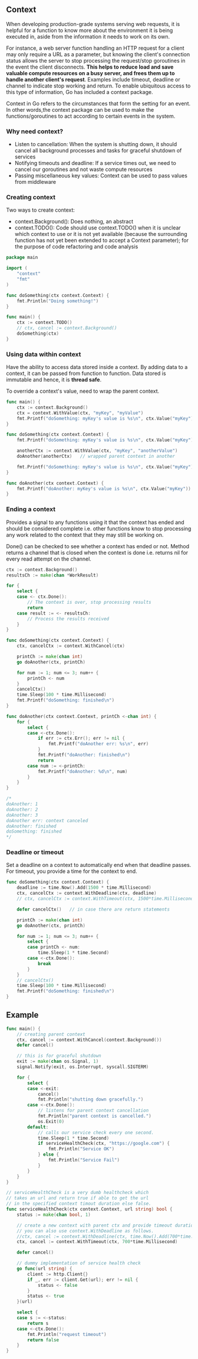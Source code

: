 ## Context

When developing production-grade systems serving web requests, it is helpful for a function to know more about the environment it is being executed in, aside from the information it needs to work on its own.

For instance, a web server function handling an HTTP request for a client may only require a URL as a parameter, but knowing the client's connection status allows the server to stop processing the request/stop goroutines in the event the client disconnects. **This helps to reduce load and save valuable compute resources on a busy server, and frees them up to handle another client's request**. Examples include timeout, deadline or channel to indicate stop working and return. To enable ubiquitous access to this type of information, Go has included a context package.

Context in Go refers to the circumstances that form the setting for an event. In other words,the context package can be used to make the functions/goroutines to act according to certain events in the system.

### Why need context?

- Listen to cancellation: When the system is shutting down, it should cancel all background processes and tasks for graceful shutdown of services
- Notifying timeouts and deadline: If a service times out, we need to cancel our goroutines and not waste compute resources
- Passing miscellaneous key values: Context can be used to pass values from middleware

### Creating context

Two ways to create context:

- context.Background(): Does nothing, an abstract
- context.TODO(): Code should use context.TODO() when it is unclear which context to use or it is not yet available (because the surrounding function has not yet been extended to accept a Context parameter); for the purpose of code refactoring and code analysis

```go
package main

import (
	"context"
	"fmt"
)

func doSomething(ctx context.Context) {
	fmt.Println("Doing something!")
}

func main() {
	ctx := context.TODO()
    // ctx, cancel := context.Background()
	doSomething(ctx)
}
```

### Using data within context

Have the ability to access data stored inside a context. By adding data to a context, it can be passed from function to function. Data stored is immutable and hence, it is **thread safe**.

To override a context's value, need to wrap the parent context.

```go
func main() {
	ctx := context.Background()
	ctx = context.WithValue(ctx, "myKey", "myValue")
    fmt.Printf("doSomething: myKey's value is %s\n", ctx.Value("myKey"))
}
```

```go
func doSomething(ctx context.Context) {
	fmt.Printf("doSomething: myKey's value is %s\n", ctx.Value("myKey"))    // myKey

	anotherCtx := context.WithValue(ctx, "myKey", "anotherValue")
	doAnother(anotherCtx)   // wrapped parent context in another

	fmt.Printf("doSomething: myKey's value is %s\n", ctx.Value("myKey"))    // referring to parent context: myKey
}

func doAnother(ctx context.Context) {
	fmt.Printf("doAnother: myKey's value is %s\n", ctx.Value("myKey"))
}
```

### Ending a context

Provides a signal to any functions using it that the context has ended and should be considered complete i.e. other functions know to stop processing any work related to the context that they may still be working on.

Done() can be checked to see whether a context has ended or not. Method returns a channel that is closed when the context is done i.e. returns nil for every read attempt on the channel.

```go
ctx := context.Background()
resultsCh := make(chan *WorkResult)

for {
	select {
	case <- ctx.Done():
		// The context is over, stop processing results
		return
	case result := <- resultsCh:
		// Process the results received
	}
}
```

```go
func doSomething(ctx context.Context) {
	ctx, cancelCtx := context.WithCancel(ctx)

	printCh := make(chan int)
	go doAnother(ctx, printCh)

	for num := 1; num <= 3; num++ {
		printCh <- num
	}
	cancelCtx()
	time.Sleep(100 * time.Millisecond)
	fmt.Printf("doSomething: finished\n")
}

func doAnother(ctx context.Context, printCh <-chan int) {
	for {
		select {
		case <-ctx.Done():
			if err := ctx.Err(); err != nil {
				fmt.Printf("doAnother err: %s\n", err)
			}
			fmt.Printf("doAnother: finished\n")
			return
		case num := <-printCh:
			fmt.Printf("doAnother: %d\n", num)
		}
	}
}

/*
doAnother: 1
doAnother: 2
doAnother: 3
doAnother err: context canceled
doAnother: finished
doSomething: finished
*/

```

### Deadline or timeout

Set a deadline on a context to automatically end when that deadline passes. For timeout, you provide a time for the context to end.

```go
func doSomething(ctx context.Context) {
	deadline := time.Now().Add(1500 * time.Millisecond)
	ctx, cancelCtx := context.WithDeadline(ctx, deadline)
    // ctx, cancelCtx := context.WithTimeout(ctx, 1500*time.Millisecond)

	defer cancelCtx()   // in case there are return statements

	printCh := make(chan int)
	go doAnother(ctx, printCh)

	for num := 1; num <= 3; num++ {
		select {
		case printCh <- num:
			time.Sleep(1 * time.Second)
		case <-ctx.Done():
			break
		}
	}
	// cancelCtx()
	time.Sleep(100 * time.Millisecond)
	fmt.Printf("doSomething: finished\n")
}

```

## Example

```go
func main() {
	// creating parent context
	ctx, cancel := context.WithCancel(context.Background())
	defer cancel()

	// this is for graceful shutdown
	exit := make(chan os.Signal, 1)
	signal.Notify(exit, os.Interrupt, syscall.SIGTERM)

	for {
		select {
		case <-exit:
			cancel()
			fmt.Println("shutting down gracefully.")
		case <-ctx.Done():
			// listens for parent context cancellation
			fmt.Println("parent context is cancelled.")
			os.Exit(0)
		default:
			// calls our service check every one second.
			time.Sleep(1 * time.Second)
			if serviceHealthCheck(ctx, "https://google.com") {
				fmt.Println("Service OK")
			} else {
				fmt.Println("Service Fail")
			}
		}
	}
}

// serviceHealthCheck is a very dumb healthcheck which
// takes an url and return true if able to get the url
// in the specified context timout duration else false.
func serviceHealthCheck(ctx context.Context, url string) bool {
	status := make(chan bool, 1)

	// create a new context with parent ctx and provide timeout duration
	// you can also use context.WithDeadline as follows.
	//ctx, cancel := context.WithDeadline(ctx, time.Now().Add(700*time.Millisecond))
	ctx, cancel := context.WithTimeout(ctx, 700*time.Millisecond)

	defer cancel()

	// dummy implementation of service health check
	go func(url string) {
		client := http.Client{}
		if _, err := client.Get(url); err != nil {
			status <- false
		}
		status <- true
	}(url)

	select {
	case s := <-status:
		return s
	case <-ctx.Done():
		fmt.Println("request timeout")
		return false
	}
}
```
